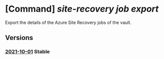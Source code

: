 # [Command] _site-recovery job export_

Export the details of the Azure Site Recovery jobs of the vault.

## Versions

### [2021-10-01](/Resources/mgmt-plane/L3N1YnNjcmlwdGlvbnMve30vcmVzb3VyY2Vncm91cHMve30vcHJvdmlkZXJzL21pY3Jvc29mdC5yZWNvdmVyeXNlcnZpY2VzL3ZhdWx0cy97fS9yZXBsaWNhdGlvbmpvYnMvZXhwb3J0/2021-10-01.xml) **Stable**

<!-- mgmt-plane /subscriptions/{}/resourcegroups/{}/providers/microsoft.recoveryservices/vaults/{}/replicationjobs/export 2021-10-01 -->
